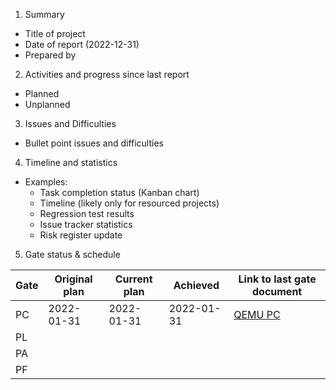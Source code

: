 1. Summary
- Title of project
- Date of report (2022-12-31)
- Prepared by 


2. Activities and progress since last report
- Planned
- Unplanned


3. Issues and Difficulties
- Bullet point issues and difficulties


4. Timeline and statistics
- Examples:
  - Task completion status (Kanban chart)
  - Timeline (likely only for resourced projects)
  - Regression test results
  - Issue tracker statistics
  - Risk register update


5. Gate status & schedule

|	Gate	| Original plan	| Current plan	| Achieved  	| Link to last gate document  																		|
|	---	| ----------	| ----------	| ----------	| ----------------------																		|
|	PC	| 2022-01-31	| 2022-01-31	| 2022-01-31	| [QEMU PC](https://github.com/openhwgroup/programs/blob/master/Project-Descriptions-and-Plans/CORE-V-QEMU/QEMU-Project-Concept.md)	|
|	PL	|			|			|	    		|																						|
|	PA	|			|		    	|		    	|																						|
|	PF	|			|		    	|		    	|																						|


